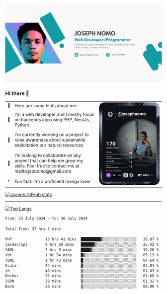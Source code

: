 ![Banner of my profile!](/Joseph_NOMO_NEW.png "Banner")

### Hi there 👋

<!--- | --  | 👋  | Here are some hints about me :                                                                                                 | <td rowspan=6><img src="/devcard.svg" width="400" alt="Joseph NOMO's Dev Card"/></td> |
| --- | --- | ------------------------------------------------------------------------------------------------------------------------------ | ------------------------------------------------------------------------------------- |
| --  | 🔭  | I’m a web developer and I mostly focus on backends app using PHP, NestJs, Python                                               |
| --  | 🦁  | I'm currently working on a project to raise awareness about sustainable exploitation our natural resources                     |
| --  | 👯  | I’m looking to collaborate on any project that can help me grow my skills. Feel free to contact me at mailto:jspnomo@gmail.com |
| --  | ⚡  | Fun fact: I'm a proficient manga lover                                                                                         |
--->

<table>
    <tr>
        <td width="1%">👋</td>
        <td width="55%">Here are some hints about me :</td>
        <td rowspan=6 width="44%"><img src="/devcard.svg" width="400" alt="Joseph NOMO's Dev Card"/></td>
    </tr>
    <tr>
        <td>🔭</td>
        <td>I’m a web developer and I mostly focus on backends app using PHP, NestJs, Python</td>
    </tr>
    <tr>
        <td>🦁</td>
        <td>I'm currently working on a project to raise awareness about sustainable exploitation our natural resources</td>
    </tr>
    <tr>
        <td>👯</td>
        <td>I’m looking to collaborate on any project that can help me grow my skills. Feel free to contact me at mailto:jspnomo@gmail.com</td>
    </tr>
    <tr>
        <td>⚡</td>
        <td>Fun fact: I'm a proficient manga lover</td>
    </tr>

</table>

[![Joseph GitHub stats](https://github-readme-stats-seven-sigma-53.vercel.app/api?username=Jspascal)](https://github.com/Jspascal/github-readme-stats)

---

[![Top Langs](https://github-readme-stats-seven-sigma-53.vercel.app/api/top-langs/?username=Jspascal&layout=compact)](https://github.com/Jspascal/github-readme-stats)

<!--START_SECTION:waka-->

```txt
From: 23 July 2024 - To: 30 July 2024

Total Time: 37 hrs 7 mins

PHP               13 hrs 41 mins  █████████▒░░░░░░░░░░░░░░░   36.87 %
JavaScript        9 hrs 26 mins   ██████▒░░░░░░░░░░░░░░░░░░   25.42 %
YAML              7 hrs 9 mins    ████▓░░░░░░░░░░░░░░░░░░░░   19.26 %
sbt               1 hr 54 mins    █▒░░░░░░░░░░░░░░░░░░░░░░░   05.13 %
TOML              1 hr 43 mins    █░░░░░░░░░░░░░░░░░░░░░░░░   04.64 %
Scala             44 mins         ▓░░░░░░░░░░░░░░░░░░░░░░░░   02.01 %
sh                40 mins         ▒░░░░░░░░░░░░░░░░░░░░░░░░   01.83 %
Docker            37 mins         ▒░░░░░░░░░░░░░░░░░░░░░░░░   01.68 %
JSON              29 mins         ▒░░░░░░░░░░░░░░░░░░░░░░░░   01.32 %
Bash              20 mins         ▒░░░░░░░░░░░░░░░░░░░░░░░░   00.90 %
```

<!--END_SECTION:waka-->
